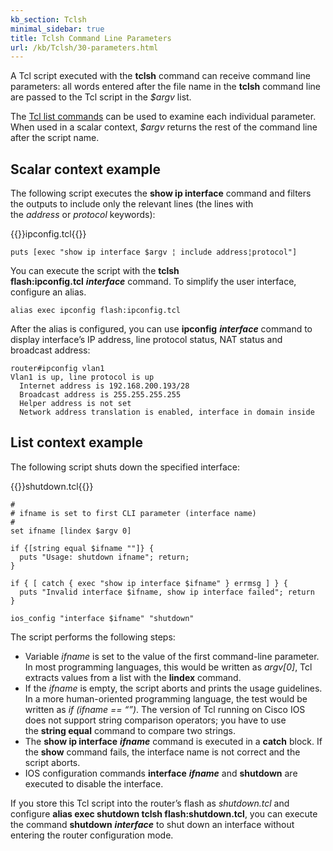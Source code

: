 ```yaml
---
kb_section: Tclsh
minimal_sidebar: true
title: Tclsh Command Line Parameters
url: /kb/Tclsh/30-parameters.html
---
```

A Tcl script executed with the **tclsh** command can receive command line parameters: all words entered after the file name in the **tclsh** command line are passed to the Tcl script in the *$argv* list.

The [Tcl list commands](http://www.tcl.tk/man/tcl8.5/tutorial/Tcl14.html) can be used to examine each individual parameter. When used in a scalar context, *$argv* returns the rest of the command line after the script name.

## Scalar context example

The following script executes the **show ip interface** command and filters the outputs to include only the relevant lines (the lines with the *address* or *protocol* keywords):

{{<cc>}}ipconfig.tcl{{</cc>}}
```
puts [exec "show ip interface $argv ¦ include address¦protocol"] 
```

You can execute the script with the **tclsh flash:ipconfig.tcl** ***interface*** command. To simplify the user interface, configure an alias.

```
alias exec ipconfig flash:ipconfig.tcl
```

After the alias is configured, you can use **ipconfig** ***interface*** command to display interface’s IP address, line protocol status, NAT status and broadcast address:

```
router#ipconfig vlan1
Vlan1 is up, line protocol is up
  Internet address is 192.168.200.193/28
  Broadcast address is 255.255.255.255
  Helper address is not set
  Network address translation is enabled, interface in domain inside
```

## List context example

The following script shuts down the specified interface:

{{<cc>}}shutdown.tcl{{</cc>}}
```
#
# ifname is set to first CLI parameter (interface name)
#
set ifname [lindex $argv 0]

if {[string equal $ifname ""]} { 
  puts "Usage: shutdown ifname"; return; 
}

if { [ catch { exec "show ip interface $ifname" } errmsg ] } {
  puts "Invalid interface $ifname, show ip interface failed"; return
}

ios_config "interface $ifname" "shutdown" 
```

The script performs the following steps:

-   Variable *ifname* is set to the value of the first command-line parameter. In most programming languages, this would be written as *argv\[0\]*, Tcl extracts values from a list with the **lindex** command.
-   If the *ifname* is empty, the script aborts and prints the usage guidelines. In a more human-oriented programming language, the test would be written as *if (ifname == “”)*. The version of Tcl running on Cisco IOS does not support string comparison operators; you have to use the **string equal** command to compare two strings.
-   The **show ip interface** ***ifname*** command is executed in a **catch** block. If the **show** command fails, the interface name is not correct and the script aborts.
-   IOS configuration commands **interface** ***ifname*** and **shutdown** are executed to disable the interface.

If you store this Tcl script into the router’s flash as *shutdown.tcl* and configure **alias exec shutdown tclsh flash:shutdown.tcl**, you can execute the command **shutdown** ***interface*** to shut down an interface without entering the router configuration mode.
